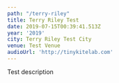 ```yaml
---
path: "/terry-riley"
title: Terry Riley Test
date: 2019-07-15T00:39:41.513Z
year: '2019'
city: Terry Riley Test City
venue: Test Venue
audioUrl: 'http://tinykitelab.com'
---
```

Test description
